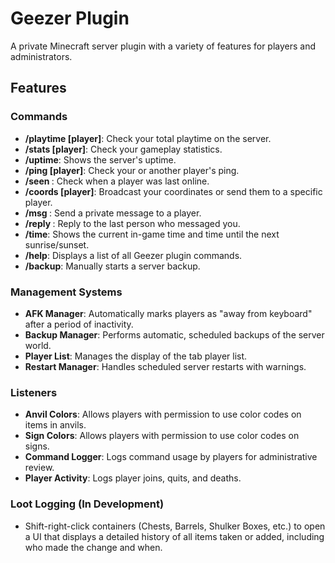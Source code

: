 # Geezer Plugin

A private Minecraft server plugin with a variety of features for players and administrators.

## Features

### Commands
- **/playtime [player]**: Check your total playtime on the server.
- **/stats [player]**: Check your gameplay statistics.
- **/uptime**: Shows the server's uptime.
- **/ping [player]**: Check your or another player's ping.
- **/seen <player>**: Check when a player was last online.
- **/coords [player]**: Broadcast your coordinates or send them to a specific player.
- **/msg <player> <message>**: Send a private message to a player.
- **/reply <message>**: Reply to the last person who messaged you.
- **/time**: Shows the current in-game time and time until the next sunrise/sunset.
- **/help**: Displays a list of all Geezer plugin commands.
- **/backup**: Manually starts a server backup.

### Management Systems
- **AFK Manager**: Automatically marks players as "away from keyboard" after a period of inactivity.
- **Backup Manager**: Performs automatic, scheduled backups of the server world.
- **Player List**: Manages the display of the tab player list.
- **Restart Manager**: Handles scheduled server restarts with warnings.

### Listeners
- **Anvil Colors**: Allows players with permission to use color codes on items in anvils.
- **Sign Colors**: Allows players with permission to use color codes on signs.
- **Command Logger**: Logs command usage by players for administrative review.
- **Player Activity**: Logs player joins, quits, and deaths.

### Loot Logging (In Development)
- Shift-right-click containers (Chests, Barrels, Shulker Boxes, etc.) to open a UI that displays a detailed history of all items taken or added, including who made the change and when.
